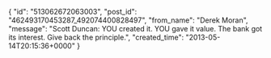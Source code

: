  {
   "id": "513062672063003",
   "post_id": "462493170453287_492074400828497",
   "from_name": "Derek Moran",
   "message": "Scott Duncan:  YOU created it. YOU gave it value. The bank got its interest. Give back the principle.",
   "created_time": "2013-05-14T20:15:36+0000"
 }

